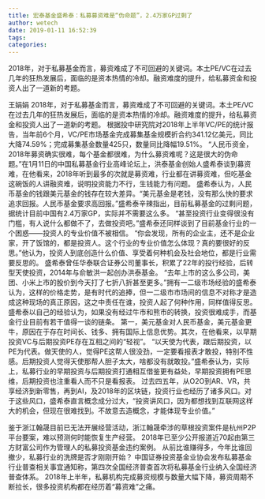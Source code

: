```yaml
---
title: 宏泰基金盛希泰：私募募资难是“伪命题”，2.4万家GP过剩了
author: wetech
date: 2019-01-11 16:52:39
tags: 
categories: 
---
```

2018年，对于私募基金而言，募资难成了不可回避的关键词。本土PE/VC在过去几年的狂热发展后，面临的是资本热情的冷却。融资难度的提升，给私募资金和投资人出了一道新的考题。
<!-- more -->
王娟娟
2018年，对于私募基金而言，募资难成了不可回避的关键词。本土PE/VC在过去几年的狂热发展后，面临的是资本热情的冷却。融资难度的提升，给私募资金和投资人出了一道新的考题。
根据投中研究院对2018年上半年VC/PE的统计报告，当年前6个月，VC/PE市场基金完成募集基金规模折合约341.12亿美元，同比大降74.59%；完成募集基金数量425只，数量同比降幅19.51%。
“人民币资金，2018年募资确实很难，每个基金都很难，为什么募资难呢？这是很大的伪命题。”在1月11日的中国私募基金行业高峰论坛上，洪泰基金创始人盛希泰谈到募资难，在他看来，2018年听到最多的次就是募资难，行业都在讲募资难，但吃基金这碗饭的人讲融资难，说明投资能力不行，生钱能力有问题。
盛希泰认为，人民币基金的钱跟美元基金的钱存在较大差异。“美元基金是老钱，没有那么快的要求追求回报。人民币基金要求高回报。”盛希泰辛辣指出，目前私募基金的过剩问题，据统计目前中国有2.4万家GP，实际并不需要这么多。
“甚至投资行业变得很没有门槛，有人说什么都做不了，去做投资吧。”盛希泰还同样谈到了目前基金行业的一个困惑——投资人的专业价值不被相信。
“你会发现，所有的企业主，还不是企业家，开了饭馆的，都是投资人。这个行业的专业价值怎么体现？真的要很好的反思。”他认为，投资人到底创造什么价值、享受着何种机会及社会地位，都是行业需要反思的。
盛希泰曾任华泰联合证券公司董事长，积累了22年的投行经验，后转型天使投资，2014年与俞敏洪一起创办洪泰基金。
“去年上市的这么多公司，美团、小米上市的股价到今天打了七折八折甚至更多。”拥有一二级市场经验的盛希泰认为，这样的价格走势，是有时代的追捧，但一二级市市场间的信息不对称才是造成这种现场的真正原因，这之中责任在谁，投资人起了何种作用，同样值得反思。
盛希泰以自己的经验认为，如果没有经过牛市和熊市的转换，投资很难成手，而基金行业目前有若干值得一谈的链条。
第一，美元基金对人民币基金，美元基金更牛，原因在于存在时间长、钱多、拥有国际上信息优势。其次，在他看来，以早期投资VC与后期投资PE存在互相之间的“轻视”。
“以天使为代表，跟后期投资，以PE为代表。做天使的人，觉得PE这帮人很没劲，一定要看报表才敢投，特别不性感。后期投资人觉得天使那帮人胆子太大，啥都没有就敢投。”盛希泰认为，实际上，私募行业的早期投资与后期投资打通相互借鉴更有益处，早期投资拥有PE思维，后期投资也注重看人而不只是看报表。
过去四五年，从O2O到AR、VR，共享经济到新零售，再到AI，及2018年的区块链，投资行业也经历了诸多风口。对于这些风口，盛希泰直言概念成分过大，“投资讲风口，因为都想找到互联网这样大的机会，但现在很难找到。不故意去造概念，才能体现专业价值。”
 
 
鉴于浙江翰晟目前已无法开展经营活动，浙江翰晟牵涉的草根投资案件是杭州P2P平台要案，难以预测何时能恢复生产经营。
2018年已至少公开报道近70起由第三方财富公司作为管理人的私募投资基金违约案例。
从前比谁赚得多，今年比谁回撤少，私募行业的洗牌是否才刚刚开始？
中国证券投资基金业协会发布私募基金行业普查相关事宜通知称，第四次全国经济普查首次将私募基金行业纳入全国经济普查体系。
2018年上半年，私募机构完成募资规模与数量大幅下降，募资周期不断拉长，很多投资机构都在经历着“募资难”之痛。
